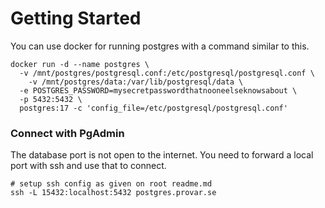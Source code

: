 # Getting Started

You can use docker for running postgres with a command similar to this.

```shell
docker run -d --name postgres \
  -v /mnt/postgres/postgresql.conf:/etc/postgresql/postgresql.conf \
	-v /mnt/postgres/data:/var/lib/postgresql/data \
  -e POSTGRES_PASSWORD=mysecretpasswordthatnooneelseknowsabout \
  -p 5432:5432 \
  postgres:17 -c 'config_file=/etc/postgresql/postgresql.conf'
```

### Connect with PgAdmin

The database port is not open to the internet. You need to forward a local port with ssh and use that to connect.

```shell
# setup ssh config as given on root readme.md
ssh -L 15432:localhost:5432 postgres.provar.se
```

